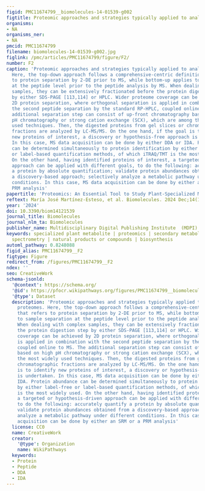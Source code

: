 ```yaml
---
figid: PMC11674799__biomolecules-14-01539-g002
figtitle: Proteomic approaches and strategies typically applied to analyze plant proteomes
organisms:
- NA
organisms_ner:
- NA
pmcid: PMC11674799
filename: biomolecules-14-01539-g002.jpg
figlink: /pmc/articles/PMC11674799/figure/F2/
number: F2
caption: 'Proteomic approaches and strategies typically applied to analyze plant proteomes.
  Here, the top-down approach follows a comprehensive-centric definition that refers
  to protein separation by 2-DE prior to MS, while bottom-up applies to sample separation
  at the peptide level prior to the peptide analysis by MS. When dealing with complex
  samples, they can be extensively fractionated before the protein digestion step
  by either SDS-PAGE [113,114] or HPLC. Wider proteome coverage can be achieved by
  2D protein separation, where orthogonal separation is applied in combination with
  the second peptide separation by the standard RP-HPLC, coupled online to MS. The
  additional separation step can consist of up-front chromatography based on high
  pH chromatography or strong cation exchange (SCX), which are among the most widely
  used techniques. Then, the digested proteins from gel slices or chromatographic
  fractions are analyzed by LC-MS/MS. On the one hand, if the goal is to identify
  new proteins of interest, a discovery or hypothesis-free approach is undertaken.
  In this case, MS data acquisition can be done by either DDA or IDA. Protein abundance
  can be determined simultaneously to protein identification by either label-free
  or label-based quantification methods, of which iTRAQ/TMT is the most widely used.
  On the other hand, having identified proteins of interest, a targeted or hypothesis-driven
  approach can be applied with different goals, to do the following: accurately quantify
  a protein by absolute quantification; validate protein abundances obtained from
  a discovery-based approach; selectively analyze a metabolic pathway under different
  conditions. In this case, MS data acquisition can be done by either an SRM or a
  PRM analysis'
papertitle: 'Proteomics: An Essential Tool to Study Plant-Specialized Metabolism'
reftext: María José Martínez-Esteso, et al. Biomolecules. 2024 Dec;14(12).
year: '2024'
doi: 10.3390/biom14121539
journal_title: Biomolecules
journal_nlm_ta: Biomolecules
publisher_name: Multidisciplinary Digital Publishing Institute  (MDPI)
keywords: specialized plant metabolite | proteomics | secondary metabolism | mass
  spectrometry | natural products or compounds | biosynthesis
automl_pathway: 0.8248088
figid_alias: PMC11674799__F2
figtype: Figure
redirect_from: /figures/PMC11674799__F2
ndex: ''
seo: CreativeWork
schema-jsonld:
  '@context': https://schema.org/
  '@id': https://pfocr.wikipathways.org/figures/PMC11674799__biomolecules-14-01539-g002.html
  '@type': Dataset
  description: 'Proteomic approaches and strategies typically applied to analyze plant
    proteomes. Here, the top-down approach follows a comprehensive-centric definition
    that refers to protein separation by 2-DE prior to MS, while bottom-up applies
    to sample separation at the peptide level prior to the peptide analysis by MS.
    When dealing with complex samples, they can be extensively fractionated before
    the protein digestion step by either SDS-PAGE [113,114] or HPLC. Wider proteome
    coverage can be achieved by 2D protein separation, where orthogonal separation
    is applied in combination with the second peptide separation by the standard RP-HPLC,
    coupled online to MS. The additional separation step can consist of up-front chromatography
    based on high pH chromatography or strong cation exchange (SCX), which are among
    the most widely used techniques. Then, the digested proteins from gel slices or
    chromatographic fractions are analyzed by LC-MS/MS. On the one hand, if the goal
    is to identify new proteins of interest, a discovery or hypothesis-free approach
    is undertaken. In this case, MS data acquisition can be done by either DDA or
    IDA. Protein abundance can be determined simultaneously to protein identification
    by either label-free or label-based quantification methods, of which iTRAQ/TMT
    is the most widely used. On the other hand, having identified proteins of interest,
    a targeted or hypothesis-driven approach can be applied with different goals,
    to do the following: accurately quantify a protein by absolute quantification;
    validate protein abundances obtained from a discovery-based approach; selectively
    analyze a metabolic pathway under different conditions. In this case, MS data
    acquisition can be done by either an SRM or a PRM analysis'
  license: CC0
  name: CreativeWork
  creator:
    '@type': Organization
    name: WikiPathways
  keywords:
  - Protein
  - Peptide
  - DDA
  - IDA
---
```

